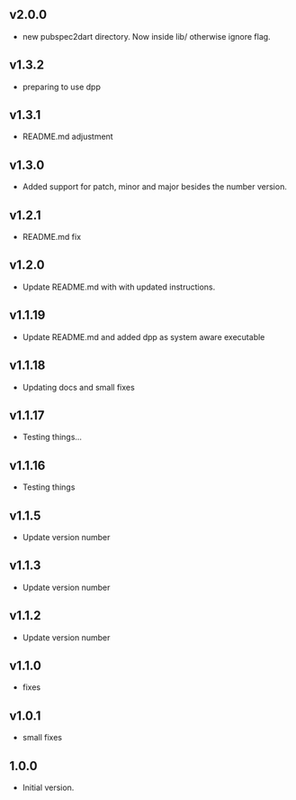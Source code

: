 ## v2.0.0
- new pubspec2dart directory. Now inside lib/ otherwise ignore flag.
## v1.3.2
- preparing to use dpp
## v1.3.1
- README.md adjustment
## v1.3.0
- Added support for patch, minor and major besides the number version.
## v1.2.1
- README.md fix
## v1.2.0
- Update README.md with with updated instructions.
## v1.1.19
- Update README.md and added dpp as system aware executable
## v1.1.18
- Updating docs and small fixes
## v1.1.17
- Testing things...
## v1.1.16
- Testing things
## v1.1.5
- Update version number
## v1.1.3
- Update version number
## v1.1.2
- Update version number
## v1.1.0
- fixes
## v1.0.1
- small fixes
## 1.0.0

- Initial version.
